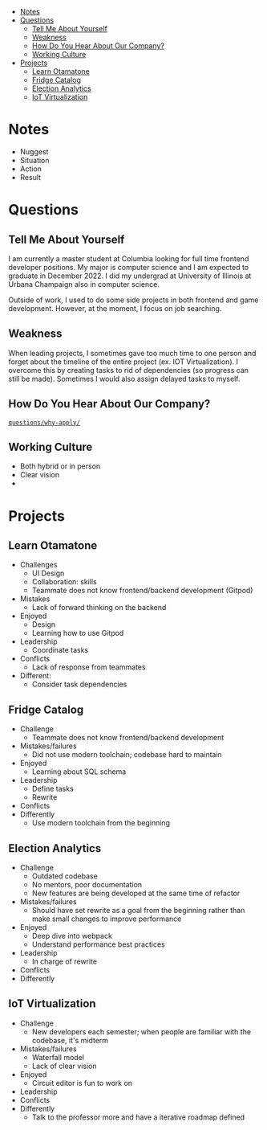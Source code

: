 - [Notes](#notes)
- [Questions](#questions)
  - [Tell Me About Yourself](#tell-me-about-yourself)
  - [Weakness](#weakness)
  - [How Do You Hear About Our Company?](#how-do-you-hear-about-our-company)
  - [Working Culture](#working-culture)
- [Projects](#projects)
  - [Learn Otamatone](#learn-otamatone)
  - [Fridge Catalog](#fridge-catalog)
  - [Election Analytics](#election-analytics)
  - [IoT Virtualization](#iot-virtualization)

# Notes

- Nuggest
- Situation
- Action
- Result

# Questions

## Tell Me About Yourself

I am currently a master student at Columbia looking for full time frontend
developer positions. My major is computer science and I am expected to graduate
in December 2022. I did my undergrad at University of Illinois at Urbana
Champaign also in computer science.

Outside of work, I used to do some side projects in both frontend and game
development. However, at the moment, I focus on job searching.

## Weakness

When leading projects, I sometimes gave too much time to one person and forget
about the timeline of the entire project (ex. IOT Virtualization). I overcome
this by creating tasks to rid of dependencies (so progress can still be made).
Sometimes I would also assign delayed tasks to myself.

## How Do You Hear About Our Company?

[`questions/why-apply/`](questions/why-apply/README.md)

## Working Culture

- Both hybrid or in person
- Clear vision
-

# Projects

## Learn Otamatone

- Challenges
  - UI Design
  - Collaboration: skills
  - Teammate does not know frontend/backend development (Gitpod)
- Mistakes
  - Lack of forward thinking on the backend
- Enjoyed
  - Design
  - Learning how to use Gitpod
- Leadership
  - Coordinate tasks
- Conflicts
  - Lack of response from teammates
- Different:
  - Consider task dependencies

## Fridge Catalog

- Challenge
  - Teammate does not know frontend/backend development
- Mistakes/failures
  - Did not use modern toolchain; codebase hard to maintain
- Enjoyed
  - Learning about SQL schema
- Leadership
  - Define tasks
  - Rewrite
- Conflicts
- Differently
  - Use modern toolchain from the beginning

## Election Analytics

- Challenge
  - Outdated codebase
  - No mentors, poor documentation
  - New features are being developed at the same time of refactor
- Mistakes/failures
  - Should have set rewrite as a goal from the beginning rather than make small
    changes to improve performance
- Enjoyed
  - Deep dive into webpack
  - Understand performance best practices
- Leadership
  - In charge of rewrite
- Conflicts
- Differently

## IoT Virtualization

- Challenge
  - New developers each semester; when people are familiar with the codebase,
    it's midterm
- Mistakes/failures
  - Waterfall model
  - Lack of clear vision
- Enjoyed
  - Circuit editor is fun to work on
- Leadership
- Conflicts
- Differently
  - Talk to the professor more and have a iterative roadmap defined
